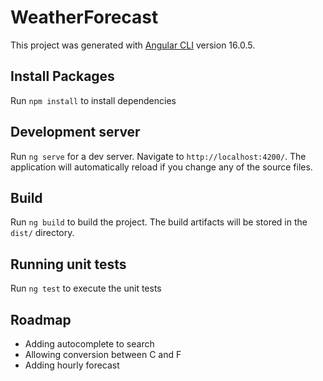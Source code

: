 # WeatherForecast

This project was generated with [Angular CLI](https://github.com/angular/angular-cli) version 16.0.5.

## Install Packages

Run `npm install` to install dependencies

## Development server

Run `ng serve` for a dev server. Navigate to `http://localhost:4200/`. The application will automatically reload if you change any of the source files.

## Build

Run `ng build` to build the project. The build artifacts will be stored in the `dist/` directory.

## Running unit tests

Run `ng test` to execute the unit tests 

## Roadmap

- Adding autocomplete to search
- Allowing conversion between C and F
- Adding hourly forecast